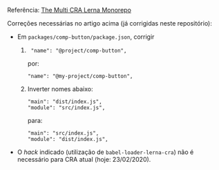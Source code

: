 Referência: [The Multi CRA Lerna Monorepo](https://itnext.io/guide-react-app-monorepo-with-lerna-d932afb2e875)

Correções necessárias no artigo acima (já corrigidas neste repositório):

- Em ```packages/comp-button/package.json```, corrigir

  1) ```
      "name": "@project/comp-button",
      ```
      por:
      ```
      "name": "@my-project/comp-button",
      ```

  2) Inverter nomes abaixo:
      ```
      "main": "dist/index.js",
      "module": "src/index.js",
      ```
      para:
      ```
      "main": "src/index.js",
      "module": "dist/index.js",
      ```

- O *hack* indicado (utilização de ```babel-loader-lerna-cra```) não é necessário para CRA atual (hoje: 23/02/2020).
